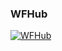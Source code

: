 ### WFHub
[![WFHub](https://cdn-w1.cagatayldzz.com/constants/wfhub/app-store.svg)](https://apps.apple.com/app/wfhub/id6738619973)
